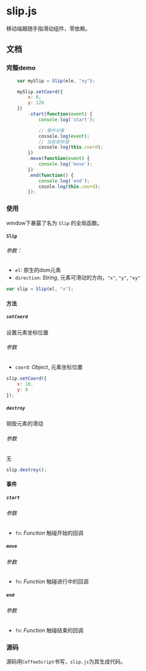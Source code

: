slip.js
=======

移动端跟随手指滑动组件，零依赖。

## 文档

### 完整demo

```javascript
	var mySlip = Slip(ele, "xy");

	mySlip.setCoord({
		x: 0,
		y: 120
	})
		.start(function(event) {
			console.log('start');

			// 事件对象
			cossole.log(event);
			// 当前坐标值
			cossole.log(this.coord);
		})
		.move(function(event) {
			console.log('move');
		})
		.end(function() {
			console.log('end');
			cosole.log(this.coord);
		});
```

### 使用

window下暴露了名为 `Slip` 的全局函数。

#### `Slip`

###### 参数：
* `el`: 原生的dom元素
* `direction`: *String*, 元素可滑动的方向，`"x"`, `"y"`, `"xy"`

```javascript
var slip = Slip(el, "x");
```

#### 方法

##### `setCoord`
设置元素坐标位置

###### 参数
* `coord`: *Object*, 元素坐标位置

```javascript
slip.setCoord({
	x: 10,
	y: 0
});
```
##### `destroy`
销毁元素的滑动

###### 参数
无

```javascript
slip.destroy();
```

#### 事件

##### `start`

###### 参数
* `fn`: *Funciton* 触碰开始的回调

##### `move`

###### 参数
* `fn`: *Function* 触碰进行中的回调

##### `end`

###### 参数
* `fn`: *Function* 触碰结束的回调

### 源码
源码用`CoffeeScript`书写，`slip.js`为其生成代码。
